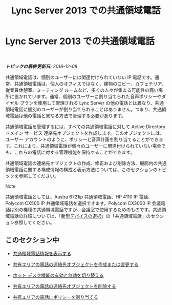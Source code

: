 ﻿---
title: Lync Server 2013 での共通領域電話
TOCTitle: Lync Server 2013 での共通領域電話
ms:assetid: d63bb3de-154e-4347-9251-9fa94e7d593a
ms:mtpsurl: https://technet.microsoft.com/ja-jp/library/JJ994076(v=OCS.15)
ms:contentKeyID: 52056714
ms.date: 12/10/2016
mtps_version: v=OCS.15
ms.translationtype: HT
---

# Lync Server 2013 での共通領域電話

 

_**トピックの最終更新日:** 2016-12-08_

共通領域電話は、個別のユーザーには関連付けられていない IP 電話です。通常、共通領域電話は、個人のオフィスではなく、建物のロビー、カフェテリア、従業員休憩室、ミーティング ルームなど、多くの人々が集まる可能性の高い場所に置かれています。通常、個別のユーザーに割り当てられた音声ポリシーやダイヤル プランを使用して管理される Lync Server の他の電話とは異なり、共通領域電話に個別のユーザーが割り当てられることはありません。つまり、共通領域電話は他の電話と異なる方法で管理する必要があります。

共通領域電話を管理するには、すべての共通領域電話に対して Active Directory ドメイン サービス 連絡先オブジェクトを作成します。このオブジェクトには、ユーザー アカウントのように、ポリシーと音声計画を割り当てることができます。これにより、共通領域電話が個々のユーザーに関連付けられていない場合でも、これらの電話に対する管理機能を保持することができます。

共通領域電話の連絡先オブジェクトの作成、修正および削除方法、展開内の共通領域電話に関する構成情報の構成と表示方法については、このセクションのトピックを参照してください。

> [!NOTE]
> 共通領域電話としては、Aastra 6721ip 共通領域電話、HP 4110 IP 電話、Polycom CX500 IP 共通領域電話を選択できます。Polycom CX3000 IP 会議電話は別の機種の共通領域電話ですが、会議室で使用するためのものです。共通領域電話の詳細については、「<a href="http://technet.microsoft.com/ja-jp/library/gg398958(v=ocs.14).aspx">新型デバイスの選択</a>」の「共通領域電話」のセクション参照してください。


## このセクション中

  - [共通領域電話情報を表示する](lync-server-2013-view-common-area-phone-information.md)

  - [共有エリアの電話の連絡先オブジェクトを作成または変更する](lync-server-2013-create-or-modify-a-common-area-phone-contact-object.md)

  - [ホット デスク機能の有効と無効を切り替える](lync-server-2013-enable-or-disable-hot-desking.md)

  - [共有エリアの電話の連絡先オブジェクトを削除する](lync-server-2013-delete-a-common-area-phone-contact-object.md)

  - [共有エリアの電話にポリシーを割り当てる](lync-server-2013-assign-policies-to-a-common-area-phone.md)

